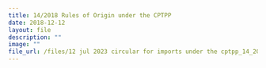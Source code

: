 ```yaml
---
title: 14/2018 Rules of Origin under the CPTPP
date: 2018-12-12
layout: file
description: ""
image: ""
file_url: /files/12 jul 2023 circular for imports under the cptpp_14_2018 (updated).pdf
---
```

